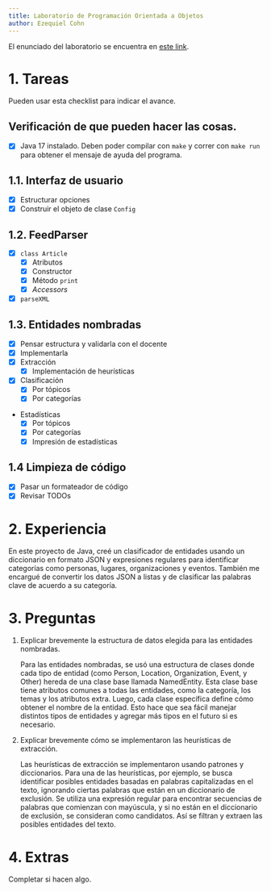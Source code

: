 ```yaml
---
title: Laboratorio de Programación Orientada a Objetos
author: Ezequiel Cohn
---
```


El enunciado del laboratorio se encuentra en [este link](https://docs.google.com/document/d/1wLhuEOjhdLwgZ4rlW0AftgKD4QIPPx37Dzs--P1gIU4/edit#heading=h.xe9t6iq9fo58).

# 1. Tareas
Pueden usar esta checklist para indicar el avance.

## Verificación de que pueden hacer las cosas.
- [x] Java 17 instalado. Deben poder compilar con `make` y correr con `make run` para obtener el mensaje de ayuda del programa.

## 1.1. Interfaz de usuario
- [x] Estructurar opciones
- [x] Construir el objeto de clase `Config`

## 1.2. FeedParser
- [x] `class Article`
    - [x] Atributos
    - [x] Constructor
    - [x] Método `print`
    - [x] _Accessors_
- [x] `parseXML`

## 1.3. Entidades nombradas
- [x] Pensar estructura y validarla con el docente
- [x] Implementarla
- [x] Extracción
    - [x] Implementación de heurísticas
- [x] Clasificación
    - [x] Por tópicos
    - [x] Por categorías
- Estadísticas
    - [x] Por tópicos
    - [x] Por categorías
    - [x] Impresión de estadísticas

## 1.4 Limpieza de código
- [x] Pasar un formateador de código
- [x] Revisar TODOs

# 2. Experiencia
En este proyecto de Java, creé un clasificador de entidades usando un diccionario en formato JSON y expresiones regulares para identificar categorías como personas, lugares, organizaciones y eventos. También me encargué de convertir los datos JSON a listas y de clasificar las palabras clave de acuerdo a su categoría.

# 3. Preguntas
1. Explicar brevemente la estructura de datos elegida para las entidades nombradas.

   Para las entidades nombradas, se usó una estructura de clases donde cada tipo de entidad (como Person, Location, Organization, Event, y Other) hereda de una clase base llamada NamedEntity. Esta clase base tiene atributos comunes a todas las entidades, como la categoría, los temas y los atributos extra. Luego, cada clase específica define cómo obtener el nombre de la entidad. Esto hace que sea fácil manejar distintos tipos de entidades y agregar más tipos en el futuro si es necesario.

2. Explicar brevemente cómo se implementaron las heurísticas de extracción.
   
   Las heurísticas de extracción se implementaron usando patrones y diccionarios. Para una de las heurísticas, por ejemplo, se busca identificar posibles entidades basadas en palabras capitalizadas en el texto, ignorando ciertas palabras que están en un diccionario de exclusión. Se utiliza una expresión regular para encontrar secuencias de palabras que comienzan con mayúscula, y si no están en el diccionario de exclusión, se consideran como candidatos. Así se filtran y extraen las posibles entidades del texto.

# 4. Extras
Completar si hacen algo.